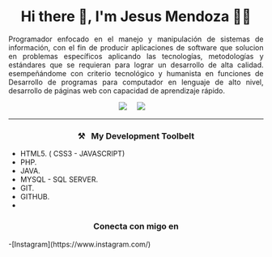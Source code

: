 <h1 align='center'>Hi there  👋, I'm Jesus Mendoza 🧑‍💻</h1>

<p align='justify'>
  Programador enfocado en el manejo y manipulación de sistemas de información, con el fin de producir aplicaciones de software que solucion
  en problemas específicos aplicando las tecnologías, metodologías y estándares que se requieran para lograr un desarrollo de alta calidad. 
  esempeñándome con criterio tecnológico y humanista en funciones de Desarrollo de programas para computador en lenguaje de alto nivel,
  desarrollo de páginas web con capacidad de aprendizaje rápido.
</p>

<p align='center'>
  <a href="https://www.linkedin.com/in/jesus-david-mendoza-vergara-972172193/" target="_blank"><img src="https://img.shields.io/badge/linkedin-%230077B5.svg?&style=for-the-badge&logo=linkedin&logoColor=white" /></a>&nbsp;&nbsp;&nbsp;&nbsp;
  <a href="https://www.youtube.com/@jesusdavidmv02" target="_blank"><img src="https://img.shields.io/badge/youtube-%23D14836.svg?&style=for-the-badge&logo=youtube&logoColor=white" /></a>&nbsp;&nbsp;&nbsp;&nbsp;

<hr>

<h3  align='center'>⚒&nbsp;&nbsp;&nbsp;My Development Toolbelt</h3>

- HTML5. ( CSS3 - JAVASCRIPT)
- PHP.
- JAVA.
- MYSQL - SQL SERVER.
- GIT.
- GITHUB.
- 
<h3  align='center'>Conecta con migo en </h3>
-[Instagram](https://www.instagram.com/)
